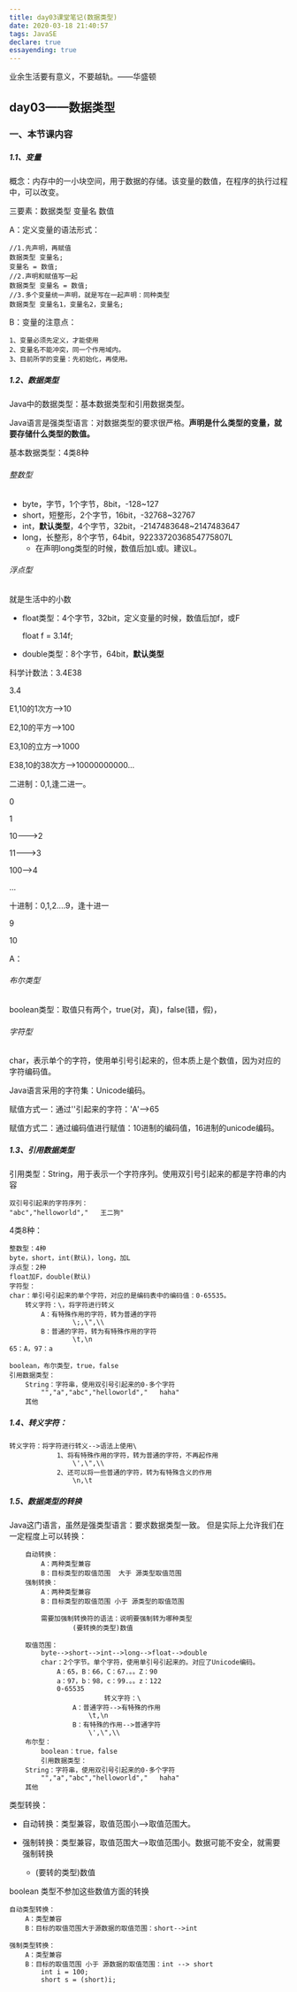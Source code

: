 ```yaml
---
title: day03课堂笔记(数据类型)
date: 2020-03-18 21:40:57
tags: JavaSE
declare: true
essayending: true
---
```


业余生活要有意义，不要越轨。——华盛顿<!--more-->

## day03——数据类型

### 一、本节课内容

##### 1.1、变量

概念：内存中的一小块空间，用于数据的存储。该变量的数值，在程序的执行过程中，可以改变。

三要素：数据类型	变量名  数值

A：定义变量的语法形式：

```
//1.先声明，再赋值
数据类型 变量名;
变量名 = 数值;
//2.声明和赋值写一起
数据类型 变量名 = 数值;
//3.多个变量统一声明，就是写在一起声明：同种类型
数据类型 变量名1，变量名2，变量名;
```

B：变量的注意点：

```
1、变量必须先定义，才能使用
2、变量名不能冲突，同一个作用域内。
3、目前所学的变量：先初始化，再使用。
```



##### 1.2、数据类型

Java中的数据类型：基本数据类型和引用数据类型。

Java语言是强类型语言：对数据类型的要求很严格。**声明是什么类型的变量，就要存储什么类型的数值。**

基本数据类型：4类8种

###### 整数型

- byte，字节，1个字节，8bit，-128~127
- short，短整形，2个字节，16bit，-32768~32767
- int，**默认类型**，4个字节，32bit，-2147483648~2147483647
- long，长整形，8个字节，64bit，9223372036854775807L
  - 在声明long类型的时候，数值后加L或l。建议L。

###### 浮点型

就是生活中的小数

- float类型：4个字节，32bit，定义变量的时候，数值后加f，或F

  float f = 3.14f;

- double类型：8个字节，64bit，**默认类型**



科学计数法：3.4E38

3.4

E1,10的1次方-->10

E2,10的平方-->100

E3,10的立方-->1000

E38,10的38次方-->10000000000...





二进制：0,1,逢二进一。

0

1

10--->2

11--->3

100-->4

...

十进制：0,1,2....9，逢十进一

9

10



A：

###### 布尔类型

boolean类型：取值只有两个，true(对，真)，false(错，假)，



###### 字符型

char，表示单个的字符，使用单引号引起来的，但本质上是个数值，因为对应的字符编码值。

Java语言采用的字符集：Unicode编码。

赋值方式一：通过''引起来的字符：'A'-->65

赋值方式二：通过编码值进行赋值：10进制的编码值，16进制的unicode编码。



##### 1.3、引用数据类型

引用类型：String，用于表示一个字符序列。使用双引号引起来的都是字符串的内容

```
双引号引起来的字符序列：
"abc","helloworld","   王二狗"
```



4类8种：

```
整数型：4种
byte，short，int(默认)，long，加L
浮点型：2种
float加F，double(默认)
字符型：
char：单引号引起来的单个字符，对应的是编码表中的编码值：0-65535。
	转义字符：\，将字符进行转义
		A：有特殊作用的字符，转为普通的字符
				\;,\",\\
		B：普通的字符，转为有特殊作用的字符
				\t,\n
65：A，97：a

boolean，布尔类型，true，false
引用数据类型：
	String：字符串，使用双引号引起来的0-多个字符
		"","a","abc","helloworld","   haha"
	其他
```



##### 1.4、转义字符：

```
转义字符：将字符进行转义-->语法上使用\
			1、将有特殊作用的字符，转为普通的字符，不再起作用
				\',\",\\
			2、还可以将一些普通的字符，转为有特殊含义的作用
				\n,\t
```



##### 1.5、数据类型的转换

Java这门语言，虽然是强类型语言：要求数据类型一致。
		但是实际上允许我们在一定程度上可以转换：

		自动转换：
			A：两种类型兼容
			B：目标类型的取值范围  大于 源类型取值范围
		强制转换：
			A：两种类型兼容
			B：目标类型的取值范围	小于 源类型的取值范围
	
			需要加强制转换符的语法：说明要强制转为哪种类型
					(要转换的类型)数值
	
		取值范围：
			byte-->short-->int-->long-->float-->double
			char：2个字节。单个字符，使用单引号引起来的。对应了Unicode编码。
				A：65，B：66，C：67.。。Z：90
				a：97，b：98，c：99.。。z：122
				0-65535
							转义字符：\
					A：普通字符-->有特殊的作用
						\t,\n
					B：有特殊的作用-->普通字符
						\',\",\\
		布尔型：
			boolean：true，false
			引用数据类型：
		String：字符串，使用双引号引起来的0-多个字符
			"","a","abc","helloworld","   haha"
		其他

类型转换：

- 自动转换：类型兼容，取值范围小-->取值范围大。

- 强制转换：类型兼容，取值范围大-->取值范围小。数据可能不安全，就需要强制转换
  - (要转的类型)数值

boolean 类型不参加这些数值方面的转换



```
自动类型转换：
	A：类型兼容
	B：目标的取值范围大于源数据的取值范围：short-->int
	
强制类型转换：
	A：类型兼容
	B：目标的取值范围 小于 源数据的取值范围：int --> short
		int i = 100;
		short s = (short)i;
```

